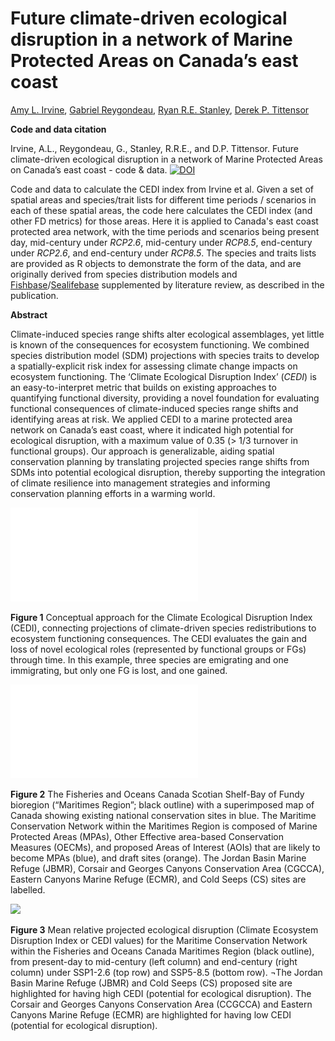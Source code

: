 # **Future climate-driven ecological disruption in a network of Marine Protected Areas on Canada’s east coast**

[Amy L. Irvine](https://oceansnorth.org/our-team/), [Gabriel Reygondeau](https://idsc.miami.edu/gabriel-reygondeau/), [Ryan R.E. Stanley](https://www.researchgate.net/profile/Ryan-Stanley), [Derek P. Tittensor](https://www.fomelab.org/our-people-1/derek-tittensor)

**Code and data citation**

Irvine, A.L., Reygondeau, G., Stanley, R.R.E., and D.P. Tittensor. Future climate-driven ecological disruption in a network of Marine Protected Areas on Canada’s east coast - code & data. [![DOI](https://zenodo.org/badge/920247465.svg)](https://doi.org/10.5281/zenodo.14767204)

Code and data to calculate the CEDI index from Irvine et al. Given a set of spatial areas and species/trait lists for different time periods / scenarios in each of these spatial areas, the code here calculates the CEDI index (and other FD metrics) for those areas. Here it is applied to Canada's east coast protected area network, with the time periods and scenarios being present day, mid-century under _RCP2.6_, mid-century under _RCP8.5_, end-century under _RCP2.6_, and end-century under _RCP8.5_. The species and traits lists are provided as R objects to demonstrate the form of the data, and are originally derived from species distribution models and [Fishbase](https://fishbase.se/)/[Sealifebase](https://www.sealifebase.se/) supplemented by literature review, as described in the publication.

**Abstract**

Climate-induced species range shifts alter ecological assemblages, yet little is known of the consequences for ecosystem functioning. We combined species distribution model (SDM) projections with species traits to develop a spatially-explicit risk index for assessing climate change impacts on ecosystem functioning. The ‘Climate Ecological Disruption Index’ (_CEDI_) is an easy-to-interpret metric that builds on existing approaches to quantifying functional diversity, providing a novel foundation for evaluating functional consequences of climate-induced species range shifts and identifying areas at risk. We applied CEDI to a marine protected area network on Canada’s east coast, where it indicated high potential for ecological disruption, with a maximum value of 0.35 (> 1/3 turnover in functional groups). Our approach is generalizable, aiding spatial conservation planning by translating projected species range shifts from SDMs into potential ecological disruption, thereby supporting the integration of climate resilience into management strategies and informing conservation planning efforts in a warming world.

![ ](/output/Figure1.pdf)

__Figure 1__ Conceptual approach for the Climate Ecological Disruption Index (CEDI), connecting projections of climate-driven species redistributions to ecosystem functioning consequences. The CEDI evaluates the gain and loss of novel ecological roles (represented by functional groups or FGs) through time. In this example, three species are emigrating and one immigrating, but only one FG is lost, and one gained. 

![](/output/Figure2.pdf)

__Figure 2__ The Fisheries and Oceans Canada Scotian Shelf-Bay of Fundy bioregion (“Maritimes Region”; black outline) with a superimposed map of Canada showing existing national conservation sites in blue. The Maritime Conservation Network within the Maritimes Region is composed of Marine Protected Areas (MPAs), Other Effective area-based Conservation Measures (OECMs), and proposed Areas of Interest (AOIs) that are likely to become MPAs (blue), and draft sites (orange). The Jordan Basin Marine Refuge (JBMR), Corsair and Georges Canyons Conservation Area (CGCCA), Eastern Canyons Marine Refuge (ECMR), and Cold Seeps (CS) sites are labelled.

![](/output/Figure3-detailed.png)

__Figure 3__ Mean relative projected ecological disruption (Climate Ecosystem Disruption Index or CEDI values) for the Maritime Conservation Network within the Fisheries and Oceans Canada Maritimes Region (black outline), from present-day to mid-century (left column) and end-century (right column) under SSP1-2.6 (top row) and SSP5-8.5 (bottom row). ¬The Jordan Basin Marine Refuge (JBMR) and Cold Seeps (CS) proposed site are highlighted for having high CEDI (potential for ecological disruption). The Corsair and Georges Canyons Conservation Area (CCGCCA) and Eastern Canyons Marine Refuge (ECMR) are highlighted for having low CEDI (potential for ecological disruption).
